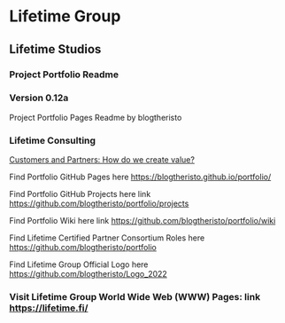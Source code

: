 # Lifetime Group

## Lifetime Studios

### Project Portfolio Readme

### Version 0.12a

Project Portfolio Pages Readme
by blogtheristo

### Lifetime Consulting


[Customers and Partners: How do we create value?](<https://github.com/blogtheristo/portfolio/blob/main/Value/0921_How%20we%20create%20value.pdf>)

Find Portfolio GitHub Pages here <https://blogtheristo.github.io/portfolio/>

Find Portfolio GitHub Projects here link <https://github.com/blogtheristo/portfolio/projects>

Find Portfolio Wiki here link <https://github.com/blogtheristo/portfolio/wiki>

Find Lifetime Certified Partner Consortium Roles here <https://github.com/blogtheristo/portfolio>

Find Lifetime Group Official Logo here <https://github.com/blogtheristo/Logo_2022>

### Visit Lifetime Group World Wide Web (WWW) Pages: link <https://lifetime.fi/>
